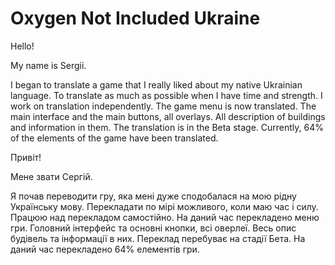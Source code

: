 ﻿# Oxygen Not Included Ukraine

Hello!

My name is Sergii.

I began to translate a game that I really liked about my native Ukrainian language.
To translate as much as possible when I have time and strength.
I work on translation independently.
The game menu is now translated. The main interface and the main buttons, all overlays. All description of buildings and information in them. The translation is in the Beta stage.
Currently, 64% of the elements of the game have been translated.

Привіт!

Мене звати Сергій.

Я почав переводити гру, яка мені дуже сподобалася на мою рідну Українську мову.
Перекладати по мірі можливого, коли маю час і силу.
Працюю над перекладом самостійно.
На даний час перекладено меню гри. Головний інтерфейс та основні кнопки, всі оверлеї. Весь опис будівель та інформації в них. Переклад перебуває на стадії Бета.
На даний час перекладено 64% елементів гри.
